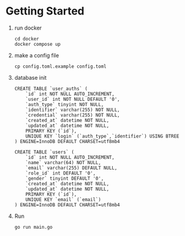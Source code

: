 # Getting Started

1.	run docker

        cd docker
        docker compose up

2.	make a config file

        cp config.toml.example config.toml

3.	database init

        CREATE TABLE `user_auths` (
            `id` int NOT NULL AUTO_INCREMENT,
            `user_id` int NOT NULL DEFAULT '0',
            `auth_type` tinyint NOT NULL,
            `identifier` varchar(255) NOT NULL,
            `credential` varchar(255) NOT NULL,
            `created_at` datetime NOT NULL,
            `updated_at` datetime NOT NULL,
            PRIMARY KEY (`id`),
            UNIQUE KEY `login` (`auth_type`,`identifier`) USING BTREE
        ) ENGINE=InnoDB DEFAULT CHARSET=utf8mb4 

        CREATE TABLE `users` (
            `id` int NOT NULL AUTO_INCREMENT,
            `name` varchar(64) NOT NULL,
            `email` varchar(255) DEFAULT NULL,
            `role_id` int DEFAULT '0',
            `gender` tinyint DEFAULT '0',
            `created_at` datetime NOT NULL,
            `updated_at` datetime NOT NULL,
            PRIMARY KEY (`id`),
            UNIQUE KEY `email` (`email`)
        ) ENGINE=InnoDB DEFAULT CHARSET=utf8mb4 

4.	Run

        go run main.go

